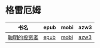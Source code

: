 # 格雷厄姆

| 书名 | epub | mobi | azw3 |
| --- | --- | --- | --- |
| [聪明的投资者](http://ct.dalanmei.com/f/31084289-571737739-37ffa0) | [epub](http://ct.dalanmei.com/f/31084289-571737739-37ffa0) | [mobi](http://ct.dalanmei.com/f/31084289-571588755-8c41d0) | [azw3](http://ct.dalanmei.com/f/31084289-571867807-dd186f) |
